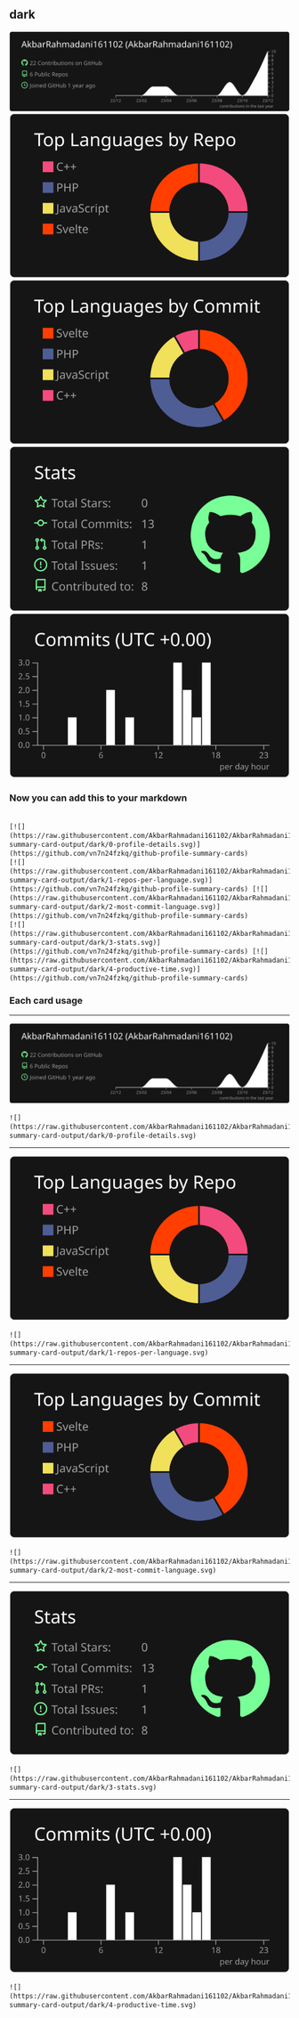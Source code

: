 ## dark

[![](./0-profile-details.svg)](https://github.com/vn7n24fzkq/github-profile-summary-cards)
[![](./1-repos-per-language.svg)](https://github.com/vn7n24fzkq/github-profile-summary-cards) [![](./2-most-commit-language.svg)](https://github.com/vn7n24fzkq/github-profile-summary-cards)
[![](./3-stats.svg)](https://github.com/vn7n24fzkq/github-profile-summary-cards) [![](./4-productive-time.svg)](https://github.com/vn7n24fzkq/github-profile-summary-cards)
### Now you can add this to your markdown
```

[![](https://raw.githubusercontent.com/AkbarRahmadani161102/AkbarRahmadani161102/Update/profile-summary-card-output/dark/0-profile-details.svg)](https://github.com/vn7n24fzkq/github-profile-summary-cards)
[![](https://raw.githubusercontent.com/AkbarRahmadani161102/AkbarRahmadani161102/Update/profile-summary-card-output/dark/1-repos-per-language.svg)](https://github.com/vn7n24fzkq/github-profile-summary-cards) [![](https://raw.githubusercontent.com/AkbarRahmadani161102/AkbarRahmadani161102/Update/profile-summary-card-output/dark/2-most-commit-language.svg)](https://github.com/vn7n24fzkq/github-profile-summary-cards)
[![](https://raw.githubusercontent.com/AkbarRahmadani161102/AkbarRahmadani161102/Update/profile-summary-card-output/dark/3-stats.svg)](https://github.com/vn7n24fzkq/github-profile-summary-cards) [![](https://raw.githubusercontent.com/AkbarRahmadani161102/AkbarRahmadani161102/Update/profile-summary-card-output/dark/4-productive-time.svg)](https://github.com/vn7n24fzkq/github-profile-summary-cards)

```

### Each card usage
---

![](./0-profile-details.svg)

```
![](https://raw.githubusercontent.com/AkbarRahmadani161102/AkbarRahmadani161102/Update/profile-summary-card-output/dark/0-profile-details.svg)
```

    

---

![](./1-repos-per-language.svg)

```
![](https://raw.githubusercontent.com/AkbarRahmadani161102/AkbarRahmadani161102/Update/profile-summary-card-output/dark/1-repos-per-language.svg)
```

    

---

![](./2-most-commit-language.svg)

```
![](https://raw.githubusercontent.com/AkbarRahmadani161102/AkbarRahmadani161102/Update/profile-summary-card-output/dark/2-most-commit-language.svg)
```

    

---

![](./3-stats.svg)

```
![](https://raw.githubusercontent.com/AkbarRahmadani161102/AkbarRahmadani161102/Update/profile-summary-card-output/dark/3-stats.svg)
```

    

---

![](./4-productive-time.svg)

```
![](https://raw.githubusercontent.com/AkbarRahmadani161102/AkbarRahmadani161102/Update/profile-summary-card-output/dark/4-productive-time.svg)
```

    

